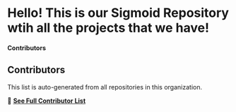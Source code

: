 # Hello! This is our Sigmoid Repository wtih all the projects that we have!

#### Contributors

<!-- readme: contributors -start -->
<!-- readme: contributors -end -->


## Contributors

This list is auto-generated from all repositories in this organization.

📌 **[See Full Contributor List](CONTRIBUTORS.md)**
